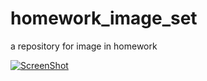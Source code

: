 # homework_image_set
a repository for image in homework
	
[![ScreenShot](http://static.zybuluo.com/TangWill/lsw1n203j97xhbcdjddn27uu/mp41.jpg)](https://youtu.be/DM47pxDPks8)
